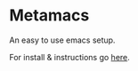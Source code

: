 # Metamacs

An easy to use emacs setup.

For install & instructions go [here](https://metamacs.org).
